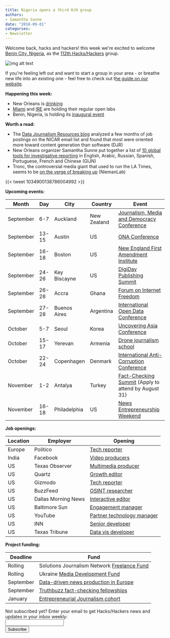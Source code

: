 ```yaml
---
title: Nigeria opens a third H/H group
authors: 
- Samantha Sunne
date: "2018-09-01"
categories:
- Newsletter
---
```


Welcome back, hacks and hackers! this week we're excited to welcome [Benin City, Nigeria](https://groups.google.com/forum/#!forum/hackshackers-lagos), as the [112th Hacks/Hackers](https://hackshackers.com/groups/) group.

![img alt text](/content-images/news/2018/Screen%20Shot%202018-08-31%20at%2010.03.46%20AM.png)

If you're feeling left out and want to start a group in your area - or breathe new life into an existing one - feel free to check out t[he guide on our website](https://hackshackers.com/resources/start-a-group/).

**Happening this week:**

* New Orleans is [drinking](https://www.meetup.com/Hacks-Hackers-New-Orleans/events/254219111/)
* [Miami](http://www.meetup.com/Hacks-Hackers-Miami/) and [IRE](http://www.meetup.com/hackshackersIRE/) are holding their regular open labs
* Benin, Nigeria, is holding its [inaugural event](https://www.facebook.com/events/321380821931026/)

**Worth a read:**

* The [Data Journalism Resources blog](https://datajournalismresources.wordpress.com/2018/08/28/nicar-l-job-announcements-data/) analyzed a few months of job postings on the NICAR email list and found that most were oriented more toward content generation than software (DJR)
* New Orleans organizer Samantha Sunne put together a list of [10 global tools for investigative reporting](https://gijn.org/2018/08/28/10-investigative-tools-you-probably-havent-heard-of/) in English, Arabic, Russian, Spanish, Portuguese, French and Chinese (GIJN)
* Tronc, the controversial media giant that used to run the LA Times, seems to be [on the verge of breaking up](http://www.niemanlab.org/2018/08/newsonomics-it-looks-like-tronc-is-about-to-be-chopped-up-and-sold-for-parts/) (NiemanLab)

{{< tweet 1034900138786004992 >}}

**Upcoming events:**

| Month | Day | City | Country | Event |
| ----- | --- | ---- | ------- | ----- |
September | 6-7 | Auckland | New Zealand | [Journalism, Media and Democracy Conference](http://www.aut.ac.nz/study-at-aut/study-areas/communications/research/journalism,-media-and-democracy-research-centre/conferences)
September | 13-15 | Austin | US | [ONA Conference](https://ona18.journalists.org/)
September | 16-18 | Boston | US | [New England First Amendment Institute](http://nefac.org/new-england-first-amendment-institute/)
September |  24-26 | Key Biscayne | US | [DigiDay Publishing Summit](https://digiday.com/event/2018-september-digiday-publishing-summit/)
September |  26-28 | Accra | Ghana | [Forum on Internet Freedom](https://cipesa.org/2018/07/register-for-the-forum-on-internet-freedom-in-africa-2018-fifafrica18/)
September | 27-28 | Buenos Aires | Argentina | [International Open Data Conference](https://twitter.com/search?q=%23IODC18&src=typd)
October | 5-7 | Seoul | Korea | [Uncovering Asia Conference](https://2018.uncoveringasia.org/)
October | 15-17 | Yerevan | Armenia | [Drone journalism school](https://hackpack.press/feed/snap/6827)
October | 22-24 | Copenhagen | Denmark | [International Anti-Corruption Conference](https://iaccseries.org/journalists-for-transparency/calling-all-young-journalists/)
November | 1-2 | Antalya | Turkey | [Fact-Checking Summit](https://docs.google.com/forms/d/e/1FAIpQLSdOm7CpAjnKGO4amAHnu_tAgNnRV92JcbPR97N_HSf3A_XOmQ/viewform) (Apply to attend by August 31)
November | 16-18 | Philadelphia | US | [News Entrepreneurship Weekend](https://members.fourthestate.org/events/95/)

**Job openings:**

| Location | Employer | Opening |
| -------- | -------- | ------- |
Europe | Politico | [Tech reporter](http://talkingbiznews.com/biz-news-help-wanted/politico-seeks-a-tech-reporter-in-europe/)
India | Facebook | [Video producers](https://hackpack.press/feed/snap/6842)
US | Texas Observer | [Multimedia producer](https://twitter.us7.list-manage.com/track/click?u=818b59cc06f8b8376dd59bcf8&id=5c76702f70&e=36daae40ce)
US | Quartz | [Growth editor](http://careers.journalists.org/jobs/11417233/growth-editor)
US | Gizmodo | [Tech reporter](http://talkingbiznews.com/biz-news-help-wanted/gizmodo-seeks-a-tech-reporter/)
US | BuzzFeed | [OSINT researcher](https://twitter.com/CraigSilverman/status/1034901729291259905)
US | Dallas Morning News | [Interactive editor](https://ahbelo.mua.hrdepartment.com/hr/ats/Posting/view/955/0/0/0)
US | Baltimore Sun | [Engagement manager](https://www.journalismjobs.com/1647016-community-news-audience-engagement-manager-baltimore-sun-media-group)
US | YouTube | [Partner technology manager](https://careers.google.com/jobs#!t=jo&jid=/google/partner-technology-manager-news-youtube-google-building-901-901-cherry-ave-san-4023210047&)
US | INN | [Senior developer](https://inn.org/job/inn-labs-senior-developer/)
US | Texas Tribune | [Data vis developer](https://www.texastribune.org/jobs/developer-data-visuals-team/)

**Project funding:**

| Deadline | Fund |
| -------- | ---- |
Rolling | Solutions Journalism Network [Freelance Fund](https://thewholestory.solutionsjournalism.org/now-offering-travel-funds-for-freelancers-857c49f9b395)
Rolling | Ukraine [Media Development Fund](http://ijnet.org/en/opportunities/media-development-grants-available-ukraine)
September | [Data-driven news production in Europe](http://ijnet.org/en/opportunities/grant-available-data-driven-news-production-europe)
September | [Truthbuzz fact-checking fellowships](https://www.icfj.org/our-work/truthbuzz-fellowship-fact-checking-makes-truth-go-viral)
January | [Entrepreneurial Journalism cohort](http://bit.ly/ejeducation)

<div id="mc_embed_signup"><form id="mc-embedded-subscribe-form" class="validate" action="//hackshackers.us1.list-manage.com/subscribe/post?u=c56f2e53d5ed6ef87f8aaa75c&amp;id=fb2bc6f10b" method="post" name="mc-embedded-subscribe-form" novalidate="" target="_blank">

<div id="mc_embed_signup_scroll">

<div class="mc-field-group"><label for="mce-EMAIL">Not subscribed yet? Enter your email to get Hacks/Hackers news and updates in your inbox weekly:  </label></div>

<div class="mc-field-group"><input id="mce-EMAIL" class="required email" name="EMAIL" type="email" value="" /></div>

<!-- real people should not fill this in and expect good things - do not remove this or risk form bot signups-->

<div style="position: absolute; left: -5000px;"><input tabindex="-1" name="b_c56f2e53d5ed6ef87f8aaa75c_fb2bc6f10b" type="text" value="" /></div>

<div class="clear"><input id="mc-embedded-subscribe" class="button" name="subscribe" type="submit" value="Subscribe" /></div>

</div>

</form></div>

<!--End mc_embed_signup-->

<meta name="twitter:card" content="summary">

<meta name="twitter:image:src" content="https://hackshackers.com/content-images/about/hackshackers_logomark.png">

